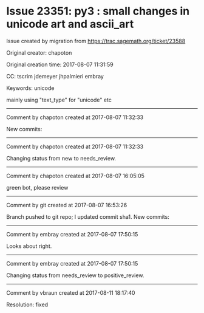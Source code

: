 # Issue 23351: py3 : small changes in unicode art and ascii_art

Issue created by migration from https://trac.sagemath.org/ticket/23588

Original creator: chapoton

Original creation time: 2017-08-07 11:31:59

CC:  tscrim jdemeyer jhpalmieri embray

Keywords: unicode

mainly using "text_type" for "unicode" etc


---

Comment by chapoton created at 2017-08-07 11:32:33

New commits:


---

Comment by chapoton created at 2017-08-07 11:32:33

Changing status from new to needs_review.


---

Comment by chapoton created at 2017-08-07 16:05:05

green bot, please review


---

Comment by git created at 2017-08-07 16:53:26

Branch pushed to git repo; I updated commit sha1. New commits:


---

Comment by embray created at 2017-08-07 17:50:15

Looks about right.


---

Comment by embray created at 2017-08-07 17:50:15

Changing status from needs_review to positive_review.


---

Comment by vbraun created at 2017-08-11 18:17:40

Resolution: fixed
